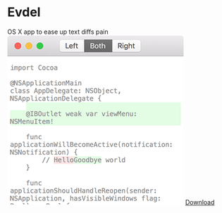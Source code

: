 # Evdel
OS X app to ease up text diffs pain
![](https://raw.githubusercontent.com/Jeeves-and-Friends/Evdel/develop/Assets/screenshot.png)
[Download](https://github.com/Jeeves-and-Friends/Evdel/releases/latest)

